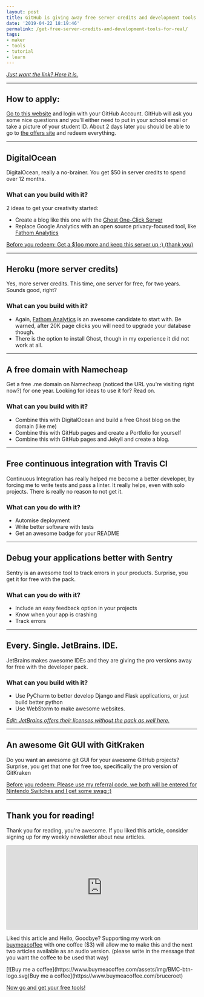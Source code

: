 ```yaml
---
layout: post
title: GitHub is giving away free server credits and development tools for students.
date: '2019-04-22 18:19:46'
permalink: /get-free-server-credits-and-development-tools-for-real/
tags:
- maker
- tools
- tutorial
- learn
---
```


_[Just want the link? Here it is.](https://education.github.com/pack/offers)_

<!--kg-card-begin: hr-->
* * *
<!--kg-card-end: hr-->
## How to apply:

[Go to this website](https://education.github.com/pack) and login with your GitHub Account. GitHub will ask you some nice questions and you'll either need to put in your school email or take a picture of your student ID. About 2 days later you should be able to go to [the offers site](https://education.github.com/pack/offers) and redeem everything.

<!--kg-card-begin: hr-->
* * *
<!--kg-card-end: hr-->
## DigitalOcean

DigitalOcean, really a no-brainer. You get $50 in server credits to spend over 12 months.

### What can you build with it?

2 ideas to get your creativity started:

- Create a blog like this one with the [Ghost One-Click Server](https://marketplace.digitalocean.com/apps/ghost)
- Replace Google Analytics with an open source privacy-focused tool, like [Fathom Analytics](https://marketplace.digitalocean.com/apps/fathom-analytics)

[Before you redeem: Get a $1oo more and keep this server up ;) (thank you)](https://m.do.co/c/bd4368aa4d78)

<!--kg-card-begin: hr-->
* * *
<!--kg-card-end: hr-->
## Heroku (more server credits)

Yes, more server credits. This time, one server for free, for two years. Sounds good, right?

### What can you build with it?

- Again, [Fathom Analytics](https://tj.ie/fathom-analytics/) is an awesome candidate to start with. Be warned, after 20K page clicks you will need to upgrade your database though.
- There is the option to install Ghost, though in my experience it did not work at all.
<!--kg-card-begin: hr-->
* * *
<!--kg-card-end: hr-->
## A free domain with Namecheap

Get a free .me domain on Namecheap (noticed the URL you're visiting right now?) for one year. Looking for ideas to use it for? Read on.

### What can you build with it?

- Combine this with DigitalOcean and build a free Ghost blog on the domain (like me)
- Combine this with GitHub pages and create a Portfolio for yourself
- Combine this with GitHub pages and Jekyll and create a blog.
<!--kg-card-begin: hr-->
* * *
<!--kg-card-end: hr-->
## Free continuous integration with Travis CI

Continuous Integration has really helped me become a better developer, by forcing me to write tests and pass a linter. It really helps, even with solo projects. There is really no reason to not get it.

### What can you do with it?

- Automise deployment
- Write better software with tests
- Get an awesome badge for your README
<!--kg-card-begin: hr-->
* * *
<!--kg-card-end: hr-->
## Debug your applications better with Sentry

Sentry is an awesome tool to track errors in your products. Surprise, you get it for free with the pack.

### What can you do with it?

- Include an easy feedback option in your projects
- Know when your app is crashing
- Track errors
<!--kg-card-begin: hr-->
* * *
<!--kg-card-end: hr-->
## Every. Single. JetBrains. IDE.

JetBrains makes awesome IDEs and they are giving the pro versions away for free with the developer pack.

### What can you build with it?

- Use PyCharm to better develop Django and Flask applications, or just build better python
- Use WebStorm to make awesome websites.

_[Edit: JetBrains offers their licenses without the pack as well here.](https://www.jetbrains.com/student/)_

<!--kg-card-begin: hr-->
* * *
<!--kg-card-end: hr-->
## An awesome Git GUI with GitKraken

Do you want an awesome git GUI for your awesome GitHub projects? Surprise, you get that one for free too, specifically the pro version of GitKraken

[Before you redeem: Please use my referral code, we both will be entered for Nintendo Switches and I get some swag :)](https://www.gitkraken.com/invite/bwGgdwqR)

<!--kg-card-begin: hr-->
* * *
<!--kg-card-end: hr-->
## Thank you for reading!

Thank you for reading, you're awesome. If you liked this article, consider signing up for my weekly newsletter about new articles.

<!--kg-card-begin: html--><iframe scrolling="no" style="width:100%!important;height:220px;border:1px #ccc solid !important" src="https://buttondown.email/bruceroet?as_embed=true"></iframe><!--kg-card-end: html-->

Liked this article and Hello, Goodbye? Supporting my work on [buymeacoffee](https://buymeacoffee/bruceroet) with one coffee ($3) will allow me to make this and the next two articles available as an audio version. (please write in the message that you want the coffee to be used that way)

<!--kg-card-begin: html--><style>.bmc-button img{width: 27px !important;margin-bottom: 1px !important;box-shadow: none !important;border: none !important;vertical-align: middle !important;}.bmc-button{line-height: 36px !important;height:37px !important;text-decoration: none !important;display:inline-flex !important;color:#FFFFFF !important;background-color:#FF813F !important;border-radius: 3px !important;border: 1px solid transparent !important;padding: 1px 9px !important;font-size: 22px !important;letter-spacing: 0.6px !important;box-shadow: 0px 1px 2px rgba(190, 190, 190, 0.5) !important;-webkit-box-shadow: 0px 1px 2px 2px rgba(190, 190, 190, 0.5) !important;margin: 0 auto !important;font-family:'Cookie', cursive !important;-webkit-box-sizing: border-box !important;box-sizing: border-box !important;-o-transition: 0.3s all linear !important;-webkit-transition: 0.3s all linear !important;-moz-transition: 0.3s all linear !important;-ms-transition: 0.3s all linear !important;transition: 0.3s all linear !important;}.bmc-button:hover, .bmc-button:active, .bmc-button:focus {-webkit-box-shadow: 0px 1px 2px 2px rgba(190, 190, 190, 0.5) !important;text-decoration: none !important;box-shadow: 0px 1px 2px 2px rgba(190, 190, 190, 0.5) !important;opacity: 0.85 !important;color:#FFFFFF !important;}</style>
<link href="https://fonts.googleapis.com/css?family=Cookie" rel="stylesheet">
[![Buy me a coffee](https://www.buymeacoffee.com/assets/img/BMC-btn-logo.svg)Buy me a coffee](https://www.buymeacoffee.com/bruceroet)<!--kg-card-end: html-->

[Now go and get your free tools!](https://education.github.com/pack/offers)

